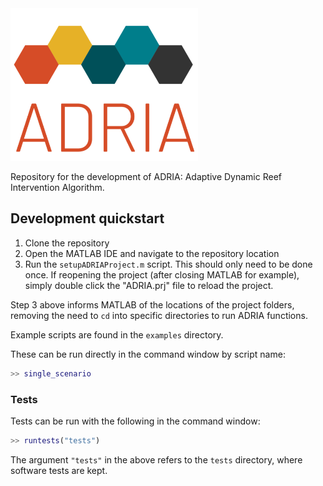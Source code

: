 <img src="ADRIA_logo.png" width=300, height=244, style="margin-left: auto; margin-right: auto;">

Repository for the development of ADRIA: Adaptive Dynamic Reef Intervention Algorithm.

## Development quickstart

1. Clone the repository
2. Open the MATLAB IDE and navigate to the repository location
3. Run the `setupADRIAProject.m` script. This should only need to be done once.
   If reopening the project (after closing MATLAB for example), simply 
   double click the "ADRIA.prj" file to reload the project.

Step 3 above informs MATLAB of the locations of the project folders,
removing the need to `cd` into specific directories to run ADRIA functions.

Example scripts are found in the `examples` directory.

These can be run directly in the command window by script name:

```matlab
>> single_scenario
```

### Tests

Tests can be run with the following in the command window:

```matlab
>> runtests("tests")
```

The argument `"tests"` in the above refers to the `tests` directory, where software tests are kept.
